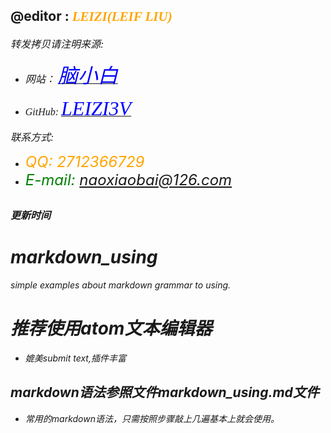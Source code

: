 
@editor : __<i><font color=orange face='微软雅黑'>LEIZI(LEIF LIU)__ </font><br>
---
<font size=3 face='微软雅黑'>转发拷贝请注明来源: </font><br>

* <font size=3 face='微软雅黑'>网站：</font>
[<i><font color=blue size=6 face='微软雅黑'>脑小白</font>](http://www.naoxiaobai.club) <br>

* <font size=3 face='微软雅黑'>GitHub:</font>
[<i><font color=blue size=6 face='微软雅黑'>LEIZI3V</font>](https://github.com/LEIZI3V) <br>

<font size=3 face='微软雅黑'>联系方式:</font>
* <font color=orange size=5>QQ: 2712366729 </font>
* <font color=green size=5>E-mail: naoxiaobai@126.com </font> <br>

<font size=3 face='微软雅黑'>更新时间 </font>
---
# markdown_using
simple examples about markdown  grammar to using.
# 推荐使用atom文本编辑器
* 媲美submit text,插件丰富
## markdown语法参照文件markdown_using.md文件
* 常用的markdown语法，只需按照步骤敲上几遍基本上就会使用。

